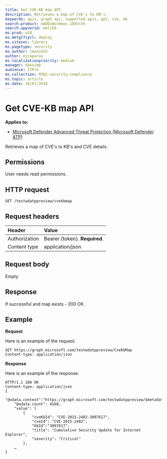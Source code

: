 ```yaml
---
title: Get CVE-KB map API
description: Retrieves a map of CVE's to KB's.
keywords: apis, graph api, supported apis, get, cve, kb
search.product: eADQiWindows 10XVcnh
search.appverid: met150
ms.prod: w10
ms.mktglfcycl: deploy
ms.sitesec: library
ms.pagetype: security
ms.author: leonidzh
author: mjcaparas
ms.localizationpriority: medium
manager: dansimp
audience: ITPro
ms.collection: M365-security-compliance 
ms.topic: article
ms.date: 10/07/2018
---
```


# Get CVE-KB map API

**Applies to:**

- [Microsoft Defender Advanced Threat Protection (Microsoft Defender ATP)](https://go.microsoft.com/fwlink/p/?linkid=2069559)

Retrieves a map of CVE's to KB's and CVE details.

## Permissions
User needs read permissions.

## HTTP request
```
GET /testwdatppreview/cvekbmap
```

## Request headers

Header | Value 
:---|:---
Authorization | Bearer {token}. **Required**.
Content type | application/json

## Request body
Empty

## Response
If successful and map exists - 200 OK.

## Example

**Request**

Here is an example of the request.

```
GET https://graph.microsoft.com/testwdatppreview/CveKbMap
Content-type: application/json
```

**Response**

Here is an example of the response.

```
HTTP/1.1 200 OK
Content-type: application/json
{
    "@odata.context":"https://graph.microsoft.com/testwdatppreview/$metadata#CveKbMap",
    "@odata.count": 4168,
    "value": [
        {
            "cveKbId": "CVE-2015-2482-3097617",
            "cveId": "CVE-2015-2482",
            "kbId":"3097617",
            "title": "Cumulative Security Update for Internet Explorer",
            "severity": "Critical"
        },
    …
}

```
